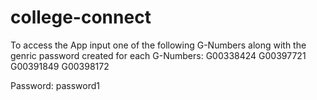 # college-connect

To access the App input one of the following G-Numbers along with the genric password created for each
G-Numbers:
G00338424 
G00397721 
G00391849 
G00398172 

Password: 
password1
